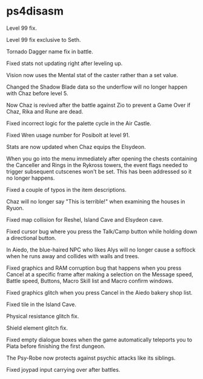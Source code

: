 # ps4disasm
Level 99 fix.

Level 99 fix exclusive to Seth.

Tornado Dagger name fix in battle.

Fixed stats not updating right after leveling up.

Vision now uses the Mental stat of the caster rather than a set value.

Changed the Shadow Blade data so the underflow will no longer happen with Chaz before level 5.

Now Chaz is revived after the battle against Zio to prevent a Game Over if Chaz, Rika and Rune are dead.

Fixed incorrect logic for the palette cycle in the Air Castle.

Fixed Wren usage number for Posibolt at level 91.

Stats are now updated when Chaz equips the Elsydeon.

When you go into the menu immediately after opening the chests containing the Canceller and Rings in the Rykross towers, the event flags needed to trigger subsequent cutscenes won't be set. This has been addressed so it no longer happens.

Fixed a couple of typos in the item descriptions.

Chaz will no longer say "This is terrible!" when examining the houses in Ryuon.

Fixed map collision for Reshel, Island Cave and Elsydeon cave.

Fixed cursor bug where you press the Talk/Camp button while holding down a directional button.

In Aiedo, the blue-haired NPC who likes Alys will no longer cause a softlock when he runs away and collides with walls and trees.

Fixed graphics and RAM corruption bug that happens when you press Cancel at a specific frame after making a selection on the Message speed, Battle speed, Buttons, Macro Skill list and Macro confirm windows.

Fixed graphics glitch when you press Cancel in the Aiedo bakery shop list.

Fixed tile in the Island Cave.

Physical resistance glitch fix.

Shield element glitch fix.

Fixed empty dialogue boxes when the game automatically teleports you to Piata before finishing the first dungeon.

The Psy-Robe now protects against psychic attacks like its siblings.

Fixed joypad input carrying over after battles.
